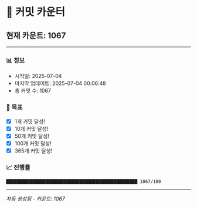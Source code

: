 # 🔢 커밋 카운터

## 현재 카운트: 1067

---

### 📊 정보
- 시작일: 2025-07-04
- 마지막 업데이트: 2025-07-04 00:06:48
- 총 커밋 수: 1067

### 🎯 목표
- [x] 1개 커밋 달성!
- [x] 10개 커밋 달성!
- [x] 50개 커밋 달성!
- [x] 100개 커밋 달성!
- [x] 365개 커밋 달성!

### 📈 진행률
```
██████████████████████████████████████████████████ 1067/100
```

---
*자동 생성됨 - 카운트: 1067*
